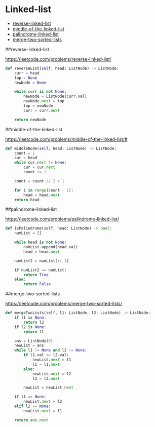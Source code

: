 # Linked-list

+ [reverse-linked-list](#reverse-linked-list)
+ [middle-of-the-linked-list](#middle-of-the-linked-list)
+ [palindrome-linked-list](#palindrome-linked-list)
+ [merge-two-sorted-lists](#merge-two-sorted-lists)


##reverse-linked-list

https://leetcode.com/problems/reverse-linked-list/

```python
def reverseList(self, head: ListNode) -> ListNode:
    curr = head
    top = None
    newNode = None

    while curr is not None:
        newNode = ListNode(curr.val)
        newNode.next = top
        top = newNode
        curr = curr.next

    return newNode

```

##middle-of-the-linked-list

https://leetcode.com/problems/middle-of-the-linked-list/#

```python
def middleNode(self, head: ListNode) -> ListNode:
    count = 1
    cur = head
    while cur.next != None:
        cur = cur.next
        count += 1

    count = count // 2 + 1

    for i in range(count - 1):
        head = head.next
    return head

```

##palindrome-linked-list

https://leetcode.com/problems/palindrome-linked-list/

```python
def isPalindrome(self, head: ListNode) -> bool:
    numList = []

    while head is not None:
        numList.append(head.val)
        head = head.next

    numList2 = numList[::-1]

    if numList2 == numList:
        return True
    else:
        return False

```

##merge-two-sorted-lists

https://leetcode.com/problems/merge-two-sorted-lists/

```python
def mergeTwoLists(self, l1: ListNode, l2: ListNode) -> ListNode:
    if l1 is None:
        return l2
    if l2 is None:
        return l1

    ans = ListNode(0)
    newList = ans
    while l1 != None and l2 != None:
        if l1.val <= l2.val:
            newList.next = l1
            l1 = l1.next
        else:
            newList.next = l2
            l2 = l2.next

        newList = newList.next

    if l1 == None:
        newList.next = l2
    elif l2 == None:
        newList.next = l1

    return ans.next

```